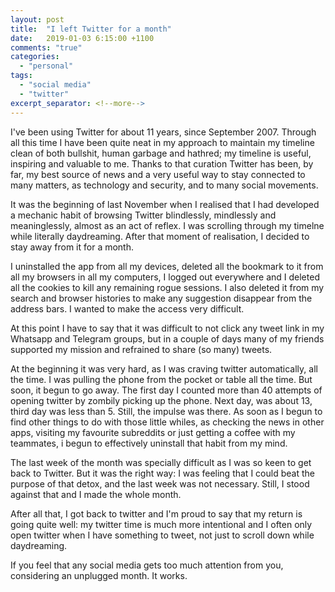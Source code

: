 ```yaml
---
layout: post
title:  "I left Twitter for a month"
date:   2019-01-03 6:15:00 +1100
comments: "true"
categories:
  - "personal"
tags: 
  - "social media"
  - "twitter"
excerpt_separator: <!--more-->
---
```

I've been using Twitter for about 11 years, since September 2007. Through all this time I have been quite neat in my approach to maintain my timeline clean of both bullshit, human garbage and hathred; my timeline is useful, inspiring and valuable to me. Thanks to that curation Twitter has been, by far, my best source of news and a very useful way to stay connected to many matters, as technology and security, and to many social movements.

It was the beginning of last November when I realised that I had developed a mechanic habit of browsing Twitter blindlessly, mindlessly and meaninglessly, almost as an act of reflex. I was scrolling through my timelne while literally daydreaming. After that moment of realisation, I decided to stay away from it for a month.
<!--more-->

I uninstalled the app from all my devices, deleted all the bookmark to it from all my browsers in all my computers, I logged out everywhere and I deleted all the cookies to kill any remaining rogue sessions. I also deleted it from my search and browser histories to make any suggestion disappear from the address bars. I wanted to make the access very difficult.

At this point I have to say that it was difficult to not click any tweet link in my Whatsapp and Telegram groups, but in a couple of days many of my friends supported my mission and refrained to share (so many) tweets.  

At the beginning it was very hard, as I was craving twitter automatically, all the time. I was pulling the phone from the pocket or table all the time. But soon, it begun to go away. The first day I counted more than 40 attempts of opening twitter by zombily picking up the phone. Next day, was about 13, third day was less than 5. Still, the impulse was there. As soon as I begun to find other things to do with those little whiles, as checking the news in other apps, visiting my favourite subreddits or just getting a coffee with my teammates, i begun to effectively uninstall that habit from my mind.

The last week of the month was specially difficult as I was so keen to get back to Twitter. But it was the right way: I was feeling that I could beat the purpose of that detox, and the last week was not necessary. Still, I stood against that and I made the whole month.

After all that, I got back to twitter and I'm proud to say that my return is going quite well: my twitter time is much more intentional and I often only open twitter when I have something to tweet, not just to scroll down while daydreaming. 

If you feel that any social media gets too much attention from you, considering an unplugged month. It works.